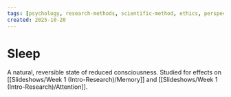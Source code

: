 ```yaml
---
tags: [psychology, research-methods, scientific-method, ethics, perspectives]
created: 2025-10-20
---
```

# Sleep

A natural, reversible state of reduced consciousness. Studied for effects on [[Slideshows/Week 1 (Intro-Research)/Memory]] and [[Slideshows/Week 1 (Intro-Research)/Attention]].
